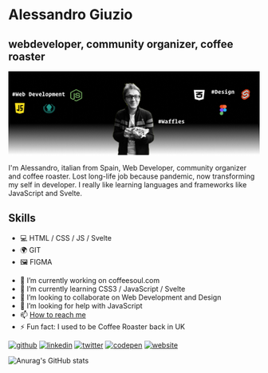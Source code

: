 # Alessandro Giuzio
## webdeveloper,  community organizer, coffee roaster
![webdeveloper,  community organizer, coffee roaster](https://github.com/alessandro-giuzio/alessandro-giuzio/blob/main/10.jpg)

I'm Alessandro, italian from Spain, Web Developer, community organizer and coffee roaster. Lost long-life job because pandemic, now transforming my self in developer. I really like learning languages and frameworks like JavaScript and Svelte. 

## Skills
 * 💻  HTML / CSS / JS / Svelte
 * 🌍  GIT
 * 🖼  FIGMA

- 🔭 I’m currently working on coffeesoul.com 
- 🌱 I’m currently learning CSS3 / JavaScript / Svelte
- 👯 I’m looking to collaborate on Web Development and Design 
- 🤔 I’m looking for help with JavaScript 
- 📫  <a href="mailto:giuzio@icloud.com">How to reach me</a>
- ⚡ Fun fact: I used to be Coffee Roaster back in UK 


[<img src='https://cdn.jsdelivr.net/npm/simple-icons@3.0.1/icons/github.svg' alt='github' height='40'>](https://github.com/alessandro-giuzio)  [<img src='https://cdn.jsdelivr.net/npm/simple-icons@3.0.1/icons/linkedin.svg' alt='linkedin' height='40'>](https://www.linkedin.com/in/alessandrogiuzio/)  [<img src='https://cdn.jsdelivr.net/npm/simple-icons@3.0.1/icons/twitter.svg' alt='twitter' height='40'>](https://twitter.com/giuzioale)  [<img src='https://cdn.jsdelivr.net/npm/simple-icons@3.0.1/icons/codepen.svg' alt='codepen' height='40'>](https://codepen.io/alessandrogiuzio)  [<img src='https://cdn.jsdelivr.net/npm/simple-icons@3.0.1/icons/icloud.svg' alt='website' height='40'>](giuzio.me)  





![Anurag's GitHub stats](https://github-readme-stats.vercel.app/api?username=alessandro-giuzio&show_icons=true&theme=vue-dark)


